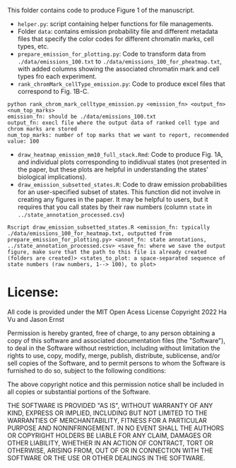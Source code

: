 This folder contains code to produce Figure 1 of the manuscript. 

- ```helper.py```: script containing helper functions for file managements. 
- Folder ```data```: contains emission probability file and different metadata files that specify the color codes for different chromatin marks, cell types, etc.
- ```prepare_emission_for_plotting.py```: Code to transform data from ```./data/emissions_100.txt``` to ```./data/emissions_100_for_pheatmap.txt```, with added columns showing the associated chromatin mark and cell types fro each experiment. 
- ```rank_chromMark_cellType_emission.py```: Code to produce excel files that correspond to Fig. 1B-C.
```
python rank_chrom_mark_celltype_emission.py <emission_fn> <output_fn> <num_top_marks>
emission_fn: should be ./data/emissions_100.txt
output_fn: execl file where the output data of ranked cell type and chrom marks are stored
num_top_marks: number of top marks that we want to report, recommended value: 100
```
- ```draw_heatmap_emission_mm10_full_stack.Rmd```: Code to produce Fig. 1A, and individual plots corresponding to indidivual states (not presented in the paper, but these plots are helpful in understanding the states' biological implications).
- ```draw_emission_subsetted_states.R```: Code to draw emission probabilities for an user-specified subset of states. This function did not involve in creating any figures in the paper. It may be helpful to users, but it requires that you call states by their raw numbers (column ```state``` in ```../state_annotation_processed.csv```) 
```
Rscript draw_emission_subsetted_states.R <emission_fn: typically ./data/emissions_100_for_heatmap.txt, outputted from prepare_emission_for_plotting.py> <annot_fn: state annotations, ../state_annotation_processed.csv> <save_fn: where we save the output figure, make sure that the path to this file is already created (folders are created)> <states_to_plot: a space-separated sequence of state numbers (raw numbers, 1--> 100), to plot>
```
# License:
All code is provided under the MIT Open Acess License
Copyright 2022 Ha Vu and Jason Ernst

Permission is hereby granted, free of charge, to any person obtaining a copy of this software and associated documentation files (the "Software"), to deal in the Software without restriction, including without limitation the rights to use, copy, modify, merge, publish, distribute, sublicense, and/or sell copies of the Software, and to permit persons to whom the Software is furnished to do so, subject to the following conditions:

The above copyright notice and this permission notice shall be included in all copies or substantial portions of the Software.

THE SOFTWARE IS PROVIDED "AS IS", WITHOUT WARRANTY OF ANY KIND, EXPRESS OR IMPLIED, INCLUDING BUT NOT LIMITED TO THE WARRANTIES OF MERCHANTABILITY, FITNESS FOR A PARTICULAR PURPOSE AND NONINFRINGEMENT. IN NO EVENT SHALL THE AUTHORS OR COPYRIGHT HOLDERS BE LIABLE FOR ANY CLAIM, DAMAGES OR OTHER LIABILITY, WHETHER IN AN ACTION OF CONTRACT, TORT OR OTHERWISE, ARISING FROM, OUT OF OR IN CONNECTION WITH THE SOFTWARE OR THE USE OR OTHER DEALINGS IN THE SOFTWARE.

